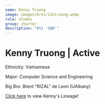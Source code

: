 ```yaml
---
name: Kenny Truong
image: images/bros/11ktruong.webp
role: alumni
group: charter
description: "#11 'SBD'"
---
```


# Kenny Truong | Active
Ethnicity: Vietnamese

Major: Computer Science and Engineering

Big Bro: Brent "RIZAL" de Leon (UAlbany)

[Click here](/ujis/) to view Kenny's Lineage!

